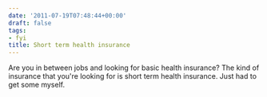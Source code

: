 ```yaml
---
date: '2011-07-19T07:48:44+00:00'
draft: false
tags:
- fyi
title: Short term health insurance
---
```


Are you in between jobs and looking for basic health insurance? The kind of insurance that you're looking for is short term health insurance. Just had to get some myself.

